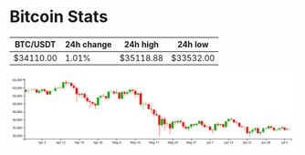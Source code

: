# Bitcoin Stats

BTC/USDT|24h change|24h high|24h low|
|---|---|---|---|
|$34110.00|1.01%|$35118.88|$33532.00|

<img src="./chart.svg">
